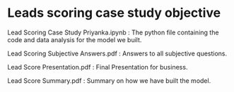 # Leads scoring case study objective
Lead Scoring Case Study Priyanka.ipynb : The python file containing the code and data analysis for the model we built.

Lead Scoring Subjective Answers.pdf : Answers to all subjective questions.

Lead Score Presentation.pdf : Final Presentation for business.

Lead Score Summary.pdf : Summary on how we have built the model.

